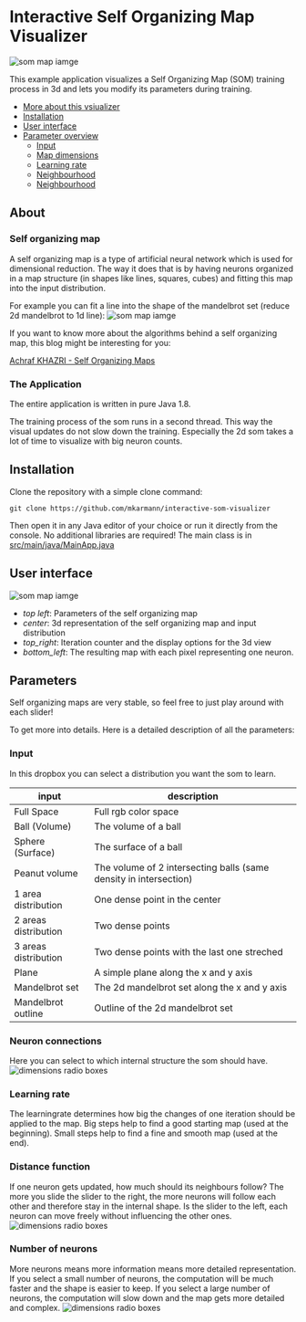 # Interactive Self Organizing Map Visualizer
![som map iamge](_images/ball_volume.png)

This example application visualizes a Self Organizing Map (SOM) training process in 3d and lets you modify its parameters during training.

- [More about this vsiualizer](#installation)
- [Installation](#Installation)
- [User interface](#getting-started)
- [Parameter overview](#communication)
    - [Input](#the-team)
    - [Map dimensions](#the-team)
    - [Learning rate](#releases-and-contributing)
    - [Neighbourhood](#the-team)
    - [Neighbourhood](#the-team)

## About

### Self organizing map
A self organizing map is a type of artificial neural network which is used for dimensional reduction. The way it does that is by having neurons organized in a map structure (in shapes like lines, squares, cubes) and fitting this map into the input distribution.

For example you can fit a line into the shape of the mandelbrot set (reduce 2d mandelbrot to 1d line):
![som map iamge](_images/mandelbrot_line.png)

If you want to know more about the algorithms behind a self organizing map, this blog might be interesting for you:

[Achraf KHAZRI - Self Organizing Maps](https://towardsdatascience.com/self-organizing-maps-1b7d2a84e065)

### The Application
The entire application is written in pure Java 1.8.

The training process of the som runs in a second thread. This way the visual updates do not slow down the training. Especially the 2d som takes a lot of time to visualize with big neuron counts.

## Installation
Clone the repository with a simple clone command:
```
git clone https://github.com/mkarmann/interactive-som-visualizer
```

Then open it in any Java editor of your choice or run it directly from the console. No additional libraries are required!
The main class is in [src/main/java/MainApp.java](src/main/java/MainApp.java)

## User interface
![som map iamge](_images/gui.png)

* _top left_: Parameters of the self organizing map
* _center_: 3d representation of the self organizing map and input distribution
* _top_right_: Iteration counter and the display options for the 3d view
* _bottom_left_: The resulting map with each pixel representing one neuron.

## Parameters
Self organizing maps are very stable, so feel free to just play around with each slider!

To get more into details. Here is a detailed description of all the parameters:

### Input
In this dropbox you can select a distribution you want the som to learn.

| input                	| description                                                       	|
|----------------------	|-------------------------------------------------------------------	|
| Full Space           	| Full rgb color space                                              	|
| Ball (Volume)        	| The volume of a ball                                              	|
| Sphere (Surface)     	| The surface of a ball                                             	|
| Peanut volume        	| The volume of 2 intersecting balls (same density in intersection) 	|
| 1 area distribution  	| One dense point in the center                                     	|
| 2 areas distribution 	| Two dense points                                                  	|
| 3 areas distribution 	| Two dense points with the last one streched                       	|
| Plane                	| A simple plane along the x and y axis                             	|
| Mandelbrot set       	| The 2d mandelbrot set along the x and y axis                      	|
| Mandelbrot outline   	| Outline of the 2d mandelbrot set                                  	|

### Neuron connections
Here you can select to which internal structure the som should have.
![dimensions radio boxes](_images/dimensionality.png)

### Learning rate
The learningrate determines how big the changes of one iteration should be applied to the map.
Big steps help to find a good starting map (used at the beginning).
Small steps help to find a fine and smooth map (used at the end).

### Distance function
If one neuron gets updated, how much should its neighbours follow?
The more you slide the slider to the right, the more neurons will follow each other and therefore stay in the internal shape.
Is the slider to the left, each neuron can move freely without influencing the other ones.
![dimensions radio boxes](_images/neighbourhood.png)

### Number of neurons
More neurons means more information means more detailed representation.
If you select a small number of neurons, the computation will be much faster and the shape is easier to keep.
If you select a large number of neurons, the computation will slow down and the map gets more detailed and complex.
![dimensions radio boxes](_images/number_neurons.png)